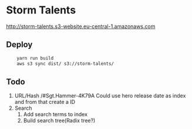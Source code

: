 # Storm Talents

http://storm-talents.s3-website.eu-central-1.amazonaws.com

## Deploy

``` bash
    yarn run build
    aws s3 sync dist/ s3://storm-talents/
```

## Todo

1. URL/Hash
    /#Sgt.Hammer-4K79A
    Could use hero release date as index and from that create a ID
2. Search
    1. Add search terms to index
    2. Build search tree(Radix tree?)

